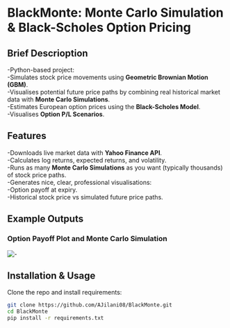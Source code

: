 # BlackMonte: Monte Carlo Simulation & Black-Scholes Option Pricing

## Brief Descrioption

-Python-based project:   
-Simulates stock price movements using **Geometric Brownian Motion (GBM)**.   
-Visualises potential future price paths by combining real historical market data with **Monte Carlo Simulations**.   
-Estimates European option prices using the **Black-Scholes Model**.   
-Visualises **Option P/L Scenarios**.  



## Features

-Downloads live market data with **Yahoo Finance API**.  
-Calculates log returns, expected returns, and volatility.  
-Runs as many **Monte Carlo Simulations** as you want (typically thousands) of stock price paths.  
-Generates nice, clear, professional visualisations:  
  -Option payoff at expiry.  
  -Historical stock price vs simulated future price paths.  



## Example Outputs

### Option Payoff Plot and Monte Carlo Simulation

![ - ](Output.png)




## Installation & Usage  

Clone the repo and install requirements:  

```bash
git clone https://github.com/AJilani08/BlackMonte.git
cd BlackMonte
pip install -r requirements.txt



